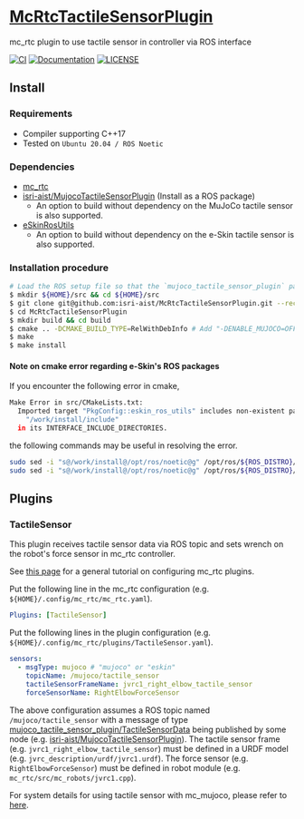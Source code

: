 # [McRtcTactileSensorPlugin](https://github.com/isri-aist/McRtcTactileSensorPlugin)
mc_rtc plugin to use tactile sensor in controller via ROS interface

[![CI](https://github.com/isri-aist/McRtcTactileSensorPlugin/actions/workflows/ci.yaml/badge.svg)](https://github.com/isri-aist/McRtcTactileSensorPlugin/actions/workflows/ci.yaml)
[![Documentation](https://img.shields.io/badge/doxygen-online-brightgreen?logo=read-the-docs&style=flat)](https://isri-aist.github.io/McRtcTactileSensorPlugin/)
[![LICENSE](https://img.shields.io/github/license/isri-aist/McRtcTactileSensorPlugin)](https://github.com/isri-aist/McRtcTactileSensorPlugin/blob/master/LICENSE)

## Install

### Requirements
- Compiler supporting C++17
- Tested on `Ubuntu 20.04 / ROS Noetic`

### Dependencies
- [mc_rtc](https://jrl-umi3218.github.io/mc_rtc)
- [isri-aist/MujocoTactileSensorPlugin](https://github.com/isri-aist/MujocoTactileSensorPlugin) (Install as a ROS package)
   - An option to build without dependency on the MuJoCo tactile sensor is also supported.
- [eSkinRosUtils](https://github.com/isri-aist/eSkinRosUtils)
   - An option to build without dependency on the e-Skin tactile sensor is also supported.

### Installation procedure
```bash
# Load the ROS setup file so that the `mujoco_tactile_sensor_plugin` package can be found
$ mkdir ${HOME}/src && cd ${HOME}/src
$ git clone git@github.com:isri-aist/McRtcTactileSensorPlugin.git --recursive
$ cd McRtcTactileSensorPlugin
$ mkdir build && cd build
$ cmake .. -DCMAKE_BUILD_TYPE=RelWithDebInfo # Add "-DENABLE_MUJOCO=OFF" or "-DENABLE_ESKIN=OFF" options if necessary
$ make
$ make install
```

#### Note on cmake error regarding e-Skin's ROS packages
If you encounter the following error in cmake,
```bash
Make Error in src/CMakeLists.txt:
  Imported target "PkgConfig::eskin_ros_utils" includes non-existent path
    "/work/install/include"
  in its INTERFACE_INCLUDE_DIRECTORIES.
```
the following commands may be useful in resolving the error.
```bash
sudo sed -i "s@/work/install@/opt/ros/noetic@g" /opt/ros/${ROS_DISTRO}/share/itr_ros_*/cmake/*.cmake
sudo sed -i "s@/work/install@/opt/ros/noetic@g" /opt/ros/${ROS_DISTRO}/lib/pkgconfig/itr_ros_*.pc
```

## Plugins
### TactileSensor
This plugin receives tactile sensor data via ROS topic and sets wrench on the robot's force sensor in mc_rtc controller.

See [this page](https://jrl-umi3218.github.io/mc_rtc/tutorials/usage/global-plugins.html) for a general tutorial on configuring mc_rtc plugins.

Put the following line in the mc_rtc configuration (e.g. `${HOME}/.config/mc_rtc/mc_rtc.yaml`).
```yaml
Plugins: [TactileSensor]
```

Put the following lines in the plugin configuration (e.g. `${HOME}/.config/mc_rtc/plugins/TactileSensor.yaml`).
```yaml
sensors:
  - msgType: mujoco # "mujoco" or "eskin"
    topicName: /mujoco/tactile_sensor
    tactileSensorFrameName: jvrc1_right_elbow_tactile_sensor
    forceSensorName: RightElbowForceSensor
```

The above configuration assumes a ROS topic named `/mujoco/tactile_sensor` with a message of type [mujoco_tactile_sensor_plugin/TactileSensorData](https://github.com/isri-aist/MujocoTactileSensorPlugin/blob/main/msg/TactileSensorData.msg) being published by some node (e.g. [isri-aist/MujocoTactileSensorPlugin](https://github.com/isri-aist/MujocoTactileSensorPlugin)).
The tactile sensor frame (e.g. `jvrc1_right_elbow_tactile_sensor`) must be defined in a URDF model (e.g. `jvrc_description/urdf/jvrc1.urdf`).
The force sensor (e.g. `RightElbowForceSensor`) must be defined in robot module (e.g. `mc_rtc/src/mc_robots/jvrc1.cpp`).

For system details for using tactile sensor with mc_mujoco, please refer to [here](doc/McMujocoTactileSensorSytem.md).
